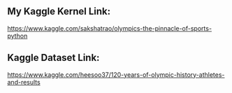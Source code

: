 ## My Kaggle Kernel Link:
https://www.kaggle.com/sakshatrao/olympics-the-pinnacle-of-sports-python

## Kaggle Dataset Link:
https://www.kaggle.com/heesoo37/120-years-of-olympic-history-athletes-and-results
